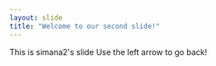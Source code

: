 ```yaml
---
layout: slide
title: "Welcome to our second slide!"
---
```

This is simana2's slide
Use the left arrow to go back!
